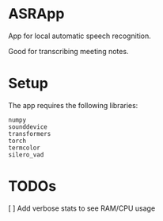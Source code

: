 # ASRApp

App for local automatic speech recognition. 

Good for transcribing meeting notes.


# Setup

The app requires the following libraries:
```
numpy
sounddevice
transformers
torch
termcolor
silero_vad
```

# TODOs
[ ] Add verbose stats to see RAM/CPU usage
